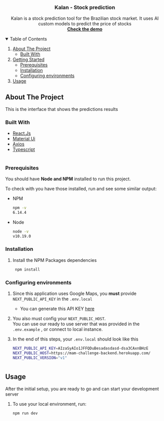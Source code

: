 <!-- PROJECT LOGO -->
<br />
<p align="center">

  <h3 align="center">Kalan - Stock prediction</h3>

  <p align="center">
    Kalan is a stock prediction tool for the Brazilian stock market. It uses AI custom models to predict the price of stocks
    <br />
     <a href="https://othecos.github.io/kalan-interface"><strong>Check the demo</strong></a> 
  </p>
</p>

<!-- TABLE OF CONTENTS -->
<details open="open">
  <summary>Table of Contents</summary>
  <ol>
    <li>
      <a href="#about-the-project">About The Project</a>
      <ul>
        <li><a href="#built-with">Built With</a></li>
      </ul>
    </li>
    <li>
      <a href="#getting-started">Getting Started</a>
      <ul>
        <li><a href="#prerequisites">Prerequisites</a></li>
        <li><a href="#installation">Installation</a></li>
        <li><a href="#configuring-environments">Configuring environments</a></li>
      </ul>
    </li>
    <li><a href="#usage">Usage</a></li>
  </ol>
</details>

<!-- ABOUT THE PROJECT -->

## About The Project

This is the interface that shows the predictions results

### Built With

-   [React.Js](https://reactjs.org/)
-   [Material Ui](https://material-ui.com/)
-   [Axios](https://github.com/axios/axios)
-   [Typescript](https://www.typescriptlang.org/)

<!-- GETTING STARTED -->

#

### Prerequisites

You should have <strong>Node and NPM</strong> installed to run this project.

To check with you have those installed, run and see some similar output:

-   NPM
    ```sh
    npm -v
    6.14.4
    ```
-   Node
    ```sh
    node -v
    v10.19.0
    ```

### Installation

1. Install the NPM Packages dependencies
    ```sh
     npm install
    ```

### Configuring environments

1. Since this application uses Google Maps, you **must** provide `NEXT_PUBLIC_API_KEY` in the `.env.local`

    - You can generate this API KEY [here](https://developers.google.com/maps/documentation/javascript/get-api-key)

2. You also must config your `NEXT_PUBLIC_HOST`.
   <br>
   You can use our ready to use server that was provided in the `.env.example` , or connect to local instance.

3. In the end of this steps, your `.env.local` should look like this

    ```sh
    NEXT_PUBLIC_API_KEY=AIzaSyAIo1JFFQDuBesadasdasd-dsa3CAxnBHzE
    NEXT_PUBLIC_HOST=https://mam-challenge-backend.herokuapp.com/
    NEXT_PUBLIC_VERSION="v1"
    ```

#

## Usage

After the initial setup, you are ready to go and can start your development server

1. To use your local environment, run:

    ```sh
    npm run dev
    ```

#
